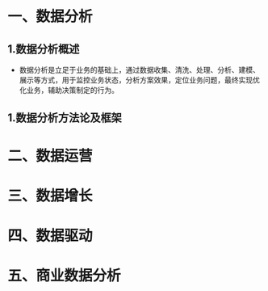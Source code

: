 # 一、数据分析
## 1.数据分析概述
- 数据分析是立足于业务的基础上，通过数据收集、清洗、处理、分析、建模、展示等方式，用于监控业务状态，分析方案效果，定位业务问题，最终实现优化业务，辅助决策制定的行为。

## 1.数据分析方法论及框架


# 二、数据运营

# 三、数据增长

# 四、数据驱动

# 五、商业数据分析